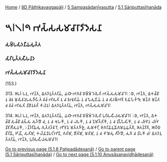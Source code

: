 
[Home](/) / [8D Pāthikavaggapāḷi](/tipitaka/8D.md) / [5 Sampasādanīyasutta](/tipitaka/8D/5.md) / [5.1 Sāriputtasīhanāda](/tipitaka/8D/5/5.1.md)

# 𑁫𑁇𑁧𑁇𑁯 𑀪𑀲𑁆𑀲𑀲𑀫𑀸𑀘𑀸𑀭𑀸𑀤𑀺𑀤𑁂𑀲𑀦𑀸

### 𑀲𑀫𑁆𑀧𑀲𑀸𑀤𑀦𑀻𑀬𑀲𑀼𑀢𑁆𑀢

### 𑀲𑀸𑀭𑀺𑀧𑀼𑀢𑁆𑀢𑀲𑀻𑀳𑀦𑀸𑀤

### 𑀪𑀲𑁆𑀲𑀲𑀫𑀸𑀘𑀸𑀭𑀸𑀤𑀺𑀤𑁂𑀲𑀦𑀸

(153.)

313\. 𑀅𑀧𑀭𑀁 𑀧𑀦, 𑀪𑀦𑁆𑀢𑁂, 𑀏𑀢𑀤𑀸𑀦𑀼𑀢𑁆𑀢𑀭𑀺𑀬𑀁, 𑀬𑀣𑀸 𑀪𑀕𑀯𑀸 𑀥𑀫𑁆𑀫𑀁 𑀤𑁂𑀲𑁂𑀢𑀺 𑀪𑀲𑁆𑀲𑀲𑀫𑀸𑀘𑀸𑀭𑁂𑁇 𑀇𑀥, 𑀪𑀦𑁆𑀢𑁂, 𑀏𑀓𑀘𑁆𑀘𑁄 𑀦 𑀘𑁂𑀯 𑀫𑀼𑀲𑀸𑀯𑀸𑀤𑀼𑀧𑀲𑀜𑁆𑀳𑀺𑀢𑀁 𑀯𑀸𑀘𑀁 𑀪𑀸𑀲𑀢𑀺 𑀦 𑀘 𑀯𑁂𑀪𑀽𑀢𑀺𑀬𑀁 𑀦 𑀘 𑀧𑁂𑀲𑀼𑀡𑀺𑀬𑀁 𑀦 𑀘 𑀲𑀸𑀭𑀫𑁆𑀪𑀚𑀁 𑀚𑀬𑀸𑀧𑁂𑀓𑁆𑀔𑁄; 𑀫𑀦𑁆𑀢𑀸 𑀫𑀦𑁆𑀢𑀸 𑀘 𑀯𑀸𑀘𑀁 𑀪𑀸𑀲𑀢𑀺 𑀦𑀺𑀥𑀸𑀦𑀯𑀢𑀺𑀁 𑀓𑀸𑀮𑁂𑀦𑁇 𑀏𑀢𑀤𑀸𑀦𑀼𑀢𑁆𑀢𑀭𑀺𑀬𑀁, 𑀪𑀦𑁆𑀢𑁂, 𑀪𑀲𑁆𑀲𑀲𑀫𑀸𑀘𑀸𑀭𑁂𑁇

314\. 𑀅𑀧𑀭𑀁 𑀧𑀦, 𑀪𑀦𑁆𑀢𑁂, 𑀏𑀢𑀤𑀸𑀦𑀼𑀢𑁆𑀢𑀭𑀺𑀬𑀁, 𑀬𑀣𑀸 𑀪𑀕𑀯𑀸 𑀥𑀫𑁆𑀫𑀁 𑀤𑁂𑀲𑁂𑀢𑀺 𑀧𑀼𑀭𑀺𑀲𑀲𑀻𑀮𑀲𑀫𑀸𑀘𑀸𑀭𑁂𑁇 𑀇𑀥, 𑀪𑀦𑁆𑀢𑁂, 𑀏𑀓𑀘𑁆𑀘𑁄 𑀲𑀘𑁆𑀘𑁄 𑀘𑀲𑁆𑀲 𑀲𑀤𑁆𑀥𑁄 𑀘, 𑀦 𑀘 𑀓𑀼𑀳𑀓𑁄, 𑀦 𑀘 𑀮𑀧𑀓𑁄, 𑀦 𑀘 𑀦𑁂𑀫𑀺𑀢𑁆𑀢𑀺𑀓𑁄, 𑀦 𑀘 𑀦𑀺𑀧𑁆𑀧𑁂𑀲𑀺𑀓𑁄, 𑀦 𑀘 𑀮𑀸𑀪𑁂𑀦 𑀮𑀸𑀪𑀁 𑀦𑀺𑀚𑀺𑀕𑀻𑀲𑀦𑀓𑁄, 𑀇𑀦𑁆𑀤𑁆𑀭𑀺𑀬𑁂𑀲𑀼 𑀕𑀼𑀢𑁆𑀢𑀤𑁆𑀯𑀸𑀭𑁄, 𑀪𑁄𑀚𑀦𑁂 𑀫𑀢𑁆𑀢𑀜𑁆𑀜𑀽, 𑀲𑀫𑀓𑀸𑀭𑀻, 𑀚𑀸𑀕𑀭𑀺𑀬𑀸𑀦𑀼𑀬𑁄𑀕𑀫𑀦𑀼𑀬𑀼𑀢𑁆𑀢𑁄, 𑀅𑀢𑀦𑁆𑀤𑀺𑀢𑁄, 𑀆𑀭𑀤𑁆𑀥𑀯𑀻𑀭𑀺𑀬𑁄, 𑀛𑀸𑀬𑀻, 𑀲𑀢𑀺𑀫𑀸, 𑀓𑀮𑁆𑀬𑀸𑀡𑀧𑀝𑀺𑀪𑀸𑀦𑁄, 𑀕𑀢𑀺𑀫𑀸, 𑀥𑀺𑀢𑀺𑀫𑀸, 𑀫𑀢𑀺𑀫𑀸, 𑀦 𑀘 𑀓𑀸𑀫𑁂𑀲𑀼 𑀕𑀺𑀤𑁆𑀥𑁄, 𑀲𑀢𑁄 𑀘 𑀦𑀺𑀧𑀓𑁄 𑀘𑁇 𑀏𑀢𑀤𑀸𑀦𑀼𑀢𑁆𑀢𑀭𑀺𑀬𑀁, 𑀪𑀦𑁆𑀢𑁂, 𑀧𑀼𑀭𑀺𑀲𑀲𑀻𑀮𑀲𑀫𑀸𑀘𑀸𑀭𑁂𑁇

[Go to previous page (5.1.8 Paṭipadādesanā)](/tipitaka/8D/5/5.1/5.1.8.md) / [Go to parent page (5.1 Sāriputtasīhanāda)](/tipitaka/8D/5/5.1.md) / [Go to next page (5.1.10 Anusāsanavidhādesanā)](/tipitaka/8D/5/5.1/5.1.10.md)


